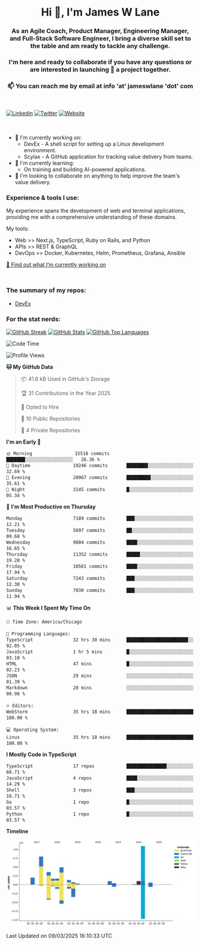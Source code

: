 <h1 align="center">Hi 👋, I'm James W Lane</h1>
<h3 align="center">As an Agile Coach, Product Manager, Engineering Manager, and Full-Stack Software Engineer, I bring a diverse skill set to the table and am ready to tackle any challenge.</h3>
<h3 align="center">I'm here and ready to collaborate if you have any questions or are interested in launching 🚀 a project together.</h3>

<div style="margin-top: 16px;" />

<h3 align="center">📫 You can reach me by email at info 'at' jameswlane 'dot' com</h3>

<div style="margin-top: 48px;" />

[![Linkedin](https://img.shields.io/badge/LinkedIn-0077B5?style=for-the-badge&logo=linkedin&logoColor=white)](https://www.linkedin.com/in/jameswlane/)
[![Twitter](https://img.shields.io/badge/Twitter-1DA1F2?style=for-the-badge&logo=twitter&logoColor=white)](https://x.com/jameswlane)
[![Website](https://img.shields.io/website?down_color=red&down_message=offline&style=for-the-badge&up_color=green&up_message=up&url=https%3A%2F%2Fwww.jameswlane.com)](https://www.jameswlane.com)

<div style="margin-top: 48px;" />

- 🔭 I'm currently working on:
  - DevEx - A shell script for setting up a Linux development environment.
  - Scylax - A GitHub application for tracking value delivery from teams.
- 🌱 I'm currently learning:
  - On training and building AI-powered applications.
- 👯 I'm looking to collaborate on anything to help improve the team's value delivery.

### Experience & tools I use:

My experience spans the development of web and terminal applications, providing me with a comprehensive understanding of these domains.

My tools:
- Web >> Next.js, TypeScript, Ruby on Rails, and Python
- APIs >> REST & GraphQL
- DevOps >> Docker, Kubernetes, Helm, Prometheus, Grafana, Ansible

[🔭 Find out what I’m currently working on](https://www.jameswlane.com/now)  

<div style="margin-top: 50px;"/>

### The summary of my repos:
- [DevEx](https://github.com/jameswlane/devex)  

### For the stat nerds:
[![GitHub Streak](https://github-readme-streak-stats.herokuapp.com?user=jameswlane&theme=tokyonight)](https://git.io/streak-stats)
[![GitHub Stats](https://github-readme-stats.vercel.app/api?username=jameswlane&show_icons=true&theme=tokyonight)](https://github-readme-stats.vercel.app)
[![GitHub Top Languages](https://github-readme-stats.vercel.app/api/top-langs?username=jameswlane&show_icons=true&locale=en&layout=compact&theme=tokyonight)](https://github-readme-stats.vercel.app)

<!--START_SECTION:waka-->
![Code Time](http://img.shields.io/badge/Code%20Time-453%20hrs%2028%20mins-blue)

![Profile Views](http://img.shields.io/badge/Profile%20Views-0-blue)

**🐱 My GitHub Data** 

> 📦 41.6 kB Used in GitHub's Storage 
 > 
> 🏆 31 Contributions in the Year 2025
 > 
> 💼 Opted to Hire
 > 
> 📜 10 Public Repositories 
 > 
> 🔑 4 Private Repositories 
 > 
**I'm an Early 🐤** 

```text
🌞 Morning                15518 commits       ███████░░░░░░░░░░░░░░░░░░   26.36 % 
🌆 Daytime                19246 commits       ████████░░░░░░░░░░░░░░░░░   32.69 % 
🌃 Evening                20967 commits       █████████░░░░░░░░░░░░░░░░   35.61 % 
🌙 Night                  3145 commits        █░░░░░░░░░░░░░░░░░░░░░░░░   05.34 % 
```
📅 **I'm Most Productive on Thursday** 

```text
Monday                   7189 commits        ███░░░░░░░░░░░░░░░░░░░░░░   12.21 % 
Tuesday                  5697 commits        ██░░░░░░░░░░░░░░░░░░░░░░░   09.68 % 
Wednesday                9804 commits        ████░░░░░░░░░░░░░░░░░░░░░   16.65 % 
Thursday                 11352 commits       █████░░░░░░░░░░░░░░░░░░░░   19.28 % 
Friday                   10561 commits       ████░░░░░░░░░░░░░░░░░░░░░   17.94 % 
Saturday                 7243 commits        ███░░░░░░░░░░░░░░░░░░░░░░   12.30 % 
Sunday                   7030 commits        ███░░░░░░░░░░░░░░░░░░░░░░   11.94 % 
```


📊 **This Week I Spent My Time On** 

```text
🕑︎ Time Zone: America/Chicago

💬 Programming Languages: 
TypeScript               32 hrs 30 mins      ███████████████████████░░   92.05 % 
JavaScript               1 hr 5 mins         █░░░░░░░░░░░░░░░░░░░░░░░░   03.10 % 
HTML                     47 mins             █░░░░░░░░░░░░░░░░░░░░░░░░   02.23 % 
JSON                     29 mins             ░░░░░░░░░░░░░░░░░░░░░░░░░   01.39 % 
Markdown                 20 mins             ░░░░░░░░░░░░░░░░░░░░░░░░░   00.98 % 

🔥 Editors: 
WebStorm                 35 hrs 18 mins      █████████████████████████   100.00 % 

💻 Operating System: 
Linux                    35 hrs 18 mins      █████████████████████████   100.00 % 
```

**I Mostly Code in TypeScript** 

```text
TypeScript               17 repos            ███████████████░░░░░░░░░░   60.71 % 
JavaScript               4 repos             ████░░░░░░░░░░░░░░░░░░░░░   14.29 % 
Shell                    3 repos             ███░░░░░░░░░░░░░░░░░░░░░░   10.71 % 
Go                       1 repo              █░░░░░░░░░░░░░░░░░░░░░░░░   03.57 % 
Python                   1 repo              █░░░░░░░░░░░░░░░░░░░░░░░░   03.57 % 
```



**Timeline**

![Lines of Code chart](https://raw.githubusercontent.com/jameswlane/jameswlane/main/assets/bar_graph.png)


 Last Updated on 09/03/2025 16:10:33 UTC
<!--END_SECTION:waka-->
